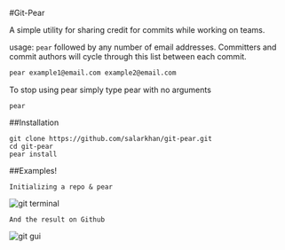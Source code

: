#Git-Pear

A simple utility for sharing credit for commits while working on teams.

usage: ```pear``` followed by any number of email addresses.
Committers and commit authors will cycle through this list between each commit.

``` bash
pear example1@email.com example2@email.com
```

To stop using pear simply type pear with no arguments
```
pear
```

##Installation
```
git clone https://github.com/salarkhan/git-pear.git
cd git-pear
pear install
```

##Examples!
```
Initializing a repo & pear
```
![git terminal](https://cloud.githubusercontent.com/assets/3118416/3544088/ed0f9882-0868-11e4-8d6e-c65628cf0932.png)  
```
And the result on Github  
```
![git gui](https://cloud.githubusercontent.com/assets/3118416/3544087/ebc40990-0868-11e4-879b-f35c4d3e2544.png)
